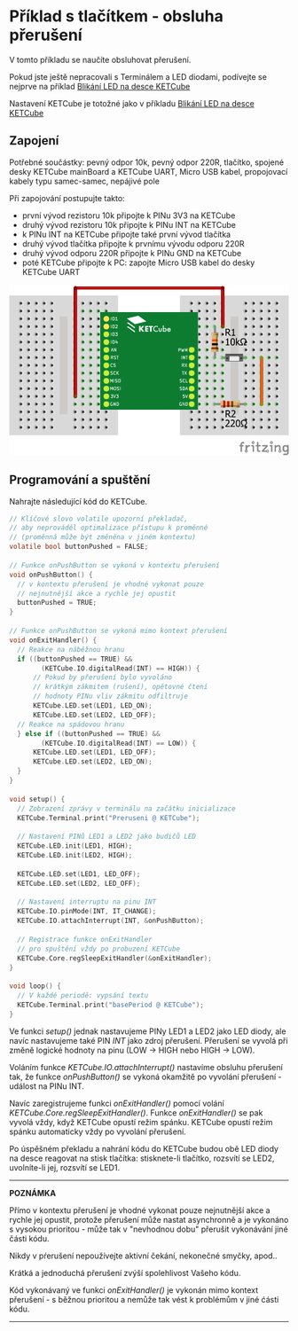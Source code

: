 # Příklad s tlačítkem - obsluha přerušení

V tomto příkladu se naučíte obsluhovat přerušení. 

Pokud jste ještě nepracovali s Terminálem a LED diodami, podívejte se nejprve na příklad [Blikání LED na desce KETCube](example_onBoardLED.md)

Nastavení KETCube je totožné jako v příkladu [Blikání LED na desce KETCube](example_onBoardLED.md)

## Zapojení

Potřebné součástky: pevný odpor 10k, pevný odpor 220R, tlačítko, spojené desky KETCube mainBoard a KETCube UART, Micro USB kabel, propojovací kabely typu samec-samec, nepájivé pole

Při zapojování postupujte takto:
  * první vývod rezistoru 10k připojte k PINu 3V3 na KETCube
  * druhý vývod rezistoru 10k připojte k PINu INT na KETCube
  * k PINu INT na KETCube připojte také první vývod tlačítka
  * druhý vývod tlačítka připojte k prvnímu vývodu odporu 220R
  * druhý vývod odporu 220R připojte k PINu GND na KETCube
  * poté KETCube připojte k PC: zapojte Micro USB kabel do desky KETCube UART

![zapojeni](img/buttonLED.png)

## Programování a spuštění

Nahrajte následující kód do KETCube.

```c
// Klíčové slovo volatile upozorní překladač,
// aby neprováděl optimalizace přístupu k proměnné
// (proměnná může být změněna v jiném kontextu)
volatile bool buttonPushed = FALSE; 

// Funkce onPushButton se vykoná v kontextu přerušení
void onPushButton() {
  // v kontextu přerušení je vhodné vykonat pouze 
  // nejnutnější akce a rychle jej opustit 
  buttonPushed = TRUE;
}

// Funkce onPushButton se vykoná mimo kontext přerušení
void onExitHandler() {
  // Reakce na náběžnou hranu
  if ((buttonPushed == TRUE) && 
        (KETCube.IO.digitalRead(INT) == HIGH)) {
      // Pokud by přerušení bylo vyvoláno 
      // krátkým zákmitem (rušení), opětovné čtení
      // hodnoty PINu vliv zákmitu odfiltruje
      KETCube.LED.set(LED1, LED_ON);
      KETCube.LED.set(LED2, LED_OFF);
  // Reakce na spádovou hranu
  } else if ((buttonPushed == TRUE) && 
        (KETCube.IO.digitalRead(INT) == LOW)) {
      KETCube.LED.set(LED1, LED_OFF);
      KETCube.LED.set(LED2, LED_ON);
  }
}

void setup() {
  // Zobrazení zprávy v terminálu na začátku inicializace
  KETCube.Terminal.print("Preruseni @ KETCube");

  // Nastavení PINů LED1 a LED2 jako budičů LED
  KETCube.LED.init(LED1, HIGH);
  KETCube.LED.init(LED2, HIGH);
  
  KETCube.LED.set(LED1, LED_OFF);
  KETCube.LED.set(LED2, LED_OFF);

  // Nastavení interruptu na pinu INT
  KETCube.IO.pinMode(INT, IT_CHANGE);
  KETCube.IO.attachInterrupt(INT, &onPushButton);

  // Registrace funkce onExitHandler 
  // pro spuštění vždy po probuzení KETCube
  KETCube.Core.regSleepExitHandler(&onExitHandler);
}

void loop() {
  // V každé periodě: vypsání textu
  KETCube.Terminal.print("basePeriod @ KETCube");
}
```

Ve funkci *setup()* jednak nastavujeme PINy LED1 a LED2 jako LED diody, ale navíc nastavujeme také PIN *INT* jako zdroj přerušení. Přerušení se vyvolá při změně logické hodnoty na pinu (LOW -> HIGH nebo HIGH -> LOW).

Voláním funkce *KETCube.IO.attachInterrupt()* nastavíme obsluhu přerušení tak, že funkce *onPushButton()* se vykoná okamžitě po vyvolání přerušení - událost na PINu INT.

Navíc zaregistrujeme funkci *onExitHandler()* pomocí volání *KETCube.Core.regSleepExitHandler()*. Funkce *onExitHandler()* se pak vyvolá vždy, když KETCube opustí režim spánku. KETCube opustí režim spánku automaticky vždy po vyvolání přerušení.

Po úspěšném překladu a nahrání kódu do KETCube budou obě LED diody na desce reagovat na stisk tlačítka: stisknete-li tlačítko, rozsvítí se LED2, uvolníte-li jej, rozsvítí se LED1.

---
**POZNÁMKA**

Přímo v kontextu přerušení je vhodné vykonat pouze nejnutnější akce a rychle jej opustit, protože přerušení může nastat asynchronně a je vykonáno s vysokou prioritou - může tak v "nevhodnou dobu" přerušit vykonávání jiné části kódu. 

Nikdy v pŕerušení nepoužívejte aktivní čekání, nekonečné smyčky, apod..

Krátká a jednoduchá přerušení zvýší spolehlivost Vašeho kódu.

Kód vykonávaný ve funkci *onExitHandler()* je vykonán mimo kontext přerušení - s běžnou prioritou a nemůže tak vést k problémům v jiné ćásti kódu.

---
